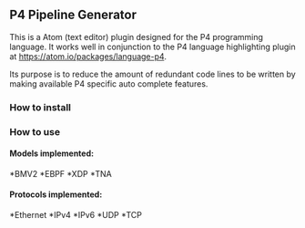 ## P4 Pipeline Generator

This is a Atom (text editor) plugin designed for the P4 programming language. It works well in conjunction to the P4 language highlighting plugin at https://atom.io/packages/language-p4.

Its purpose is to reduce the amount of redundant code lines to be written by making available P4 specific auto complete features.
### How to install
### How to use
 #### Models implemented:
 *BMV2
 *EBPF
 *XDP
 *TNA

 #### Protocols implemented:
 *Ethernet
 *IPv4
 *IPv6
 *UDP
 *TCP
